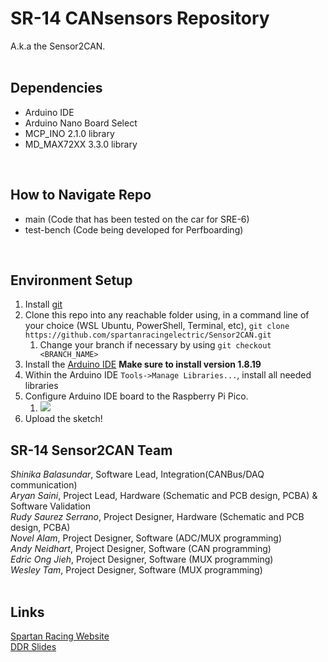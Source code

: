 # SR-14 CANsensors Repository
A.k.a the Sensor2CAN.<br/>
<br/>

## Dependencies
- Arduino IDE
- Arduino Nano Board Select
- MCP_INO 2.1.0 library
- MD_MAX72XX 3.3.0 library
<br/>

## How to Navigate Repo
- main (Code that has been tested on the car for SRE-6)
- test-bench (Code being developed for Perfboarding)
<br/>

## Environment Setup
1. Install [git](https://git-scm.com/downloads)
2. Clone this repo into any reachable folder using, in a command line of your choice (WSL Ubuntu, PowerShell, Terminal, etc), `git clone https://github.com/spartanracingelectric/Sensor2CAN.git`
    1. Change your branch if necessary by using `git checkout <BRANCH_NAME>`
3. Install the [Arduino IDE](https://www.arduino.cc/en/software) **Make sure to install version 1.8.19**
4. Within the Arduino IDE `Tools->Manage Libraries...`, install all needed libraries
5. Configure Arduino IDE board to the Raspberry Pi Pico.
    1. ![](media/boardsetup.png)
6. Upload the sketch!

## SR-14 Sensor2CAN Team
_Shinika Balasundar_, Software Lead, Integration(CANBus/DAQ communication)<br/>
_Aryan Saini_, Project Lead, Hardware (Schematic and PCB design, PCBA) & Software Validation<br/>
_Rudy Saurez Serrano_, Project Designer, Hardware (Schematic and PCB design, PCBA)<br/>
_Novel Alam_, Project Designer, Software (ADC/MUX programming)<br/>
_Andy Neidhart_, Project Designer, Software (CAN programming)<br/>
_Edric Ong Jieh_, Project Designer, Software (MUX programming)<br/>
_Wesley Tam_, Project Designer, Software (MUX programming)<br/>
<br/>

## Links
[Spartan Racing Website](https://www.sjsuformulasae.com/)<br/>
[DDR Slides](https://docs.google.com/presentation/d/1vasINowhk0g1KwvPsnOtJW3btOEstg6LOq-Vg9krGOk/edit#slide=id.g171971f4135_0_310)<br/>
